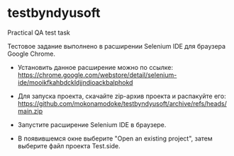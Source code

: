 # testbyndyusoft
Practical QA test task

Тестовое задание выполнено в расширении Selenium IDE для браузера Google Chrome.

 - Установить данное расширение можно по ссылке: https://chrome.google.com/webstore/detail/selenium-ide/mooikfkahbdckldjjndioackbalphokd

 - Для запуска проекта, скачайте zip-архив проекта и распакуйте его: https://github.com/mokonamodoke/testbyndyusoft/archive/refs/heads/main.zip

 - Запустите расширение Selenium IDE в браузере.

 - В появившемся окне выберите "Open an existing project", затем выберите файл проекта Test.side.
